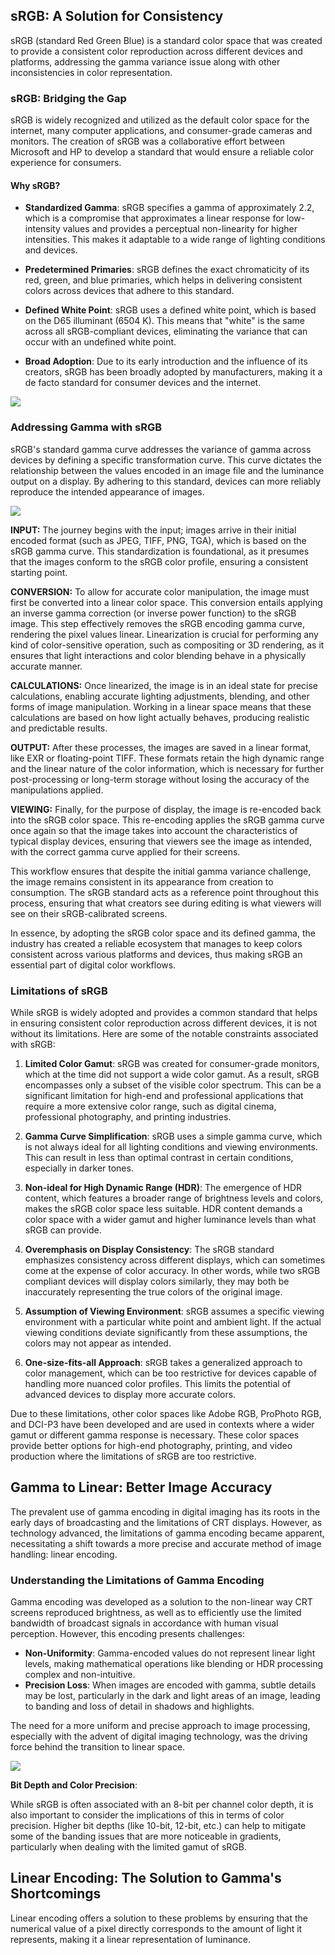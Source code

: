 ## sRGB: A Solution for Consistency

sRGB (standard Red Green Blue) is a standard color space that was created to provide a consistent color reproduction across different devices and platforms, addressing the gamma variance issue along with other inconsistencies in color representation.

### sRGB: Bridging the Gap

sRGB is widely recognized and utilized as the default color space for the internet, many computer applications, and consumer-grade cameras and monitors. The creation of sRGB was a collaborative effort between Microsoft and HP to develop a standard that would ensure a reliable color experience for consumers.

#### Why sRGB?

- **Standardized Gamma**: sRGB specifies a gamma of approximately 2.2, which is a compromise that approximates a linear response for low-intensity values and provides a perceptual non-linearity for higher intensities. This makes it adaptable to a wide range of lighting conditions and devices.

- **Predetermined Primaries**: sRGB defines the exact chromaticity of its red, green, and blue primaries, which helps in delivering consistent colors across devices that adhere to this standard.

- **Defined White Point**: sRGB uses a defined white point, which is based on the D65 illuminant (6504 K). This means that "white" is the same across all sRGB-compliant devices, eliminating the variance that can occur with an undefined white point.

- **Broad Adoption**: Due to its early introduction and the influence of its creators, sRGB has been broadly adopted by manufacturers, making it a de facto standard for consumer devices and the internet.

![](./_img/sRGB_Chart.png)

### Addressing Gamma with sRGB

sRGB's standard gamma curve addresses the variance of gamma across devices by defining a specific transformation curve. This curve dictates the relationship between the values encoded in an image file and the luminance output on a display. By adhering to this standard, devices can more reliably reproduce the intended appearance of images.

![](./_img/Gamma_Workflow.png)

**INPUT:** The journey begins with the input; images arrive in their initial encoded format (such as JPEG, TIFF, PNG, TGA), which is based on the sRGB gamma curve. This standardization is foundational, as it presumes that the images conform to the sRGB color profile, ensuring a consistent starting point.

**CONVERSION:** To allow for accurate color manipulation, the image must first be converted into a linear color space. This conversion entails applying an inverse gamma correction (or inverse power function) to the sRGB image. This step effectively removes the sRGB encoding gamma curve, rendering the pixel values linear. Linearization is crucial for performing any kind of color-sensitive operation, such as compositing or 3D rendering, as it ensures that light interactions and color blending behave in a physically accurate manner.

**CALCULATIONS:** Once linearized, the image is in an ideal state for precise calculations, enabling accurate lighting adjustments, blending, and other forms of image manipulation. Working in a linear space means that these calculations are based on how light actually behaves, producing realistic and predictable results.

**OUTPUT:** After these processes, the images are saved in a linear format, like EXR or floating-point TIFF. These formats retain the high dynamic range and the linear nature of the color information, which is necessary for further post-processing or long-term storage without losing the accuracy of the manipulations applied.

**VIEWING:** Finally, for the purpose of display, the image is re-encoded back into the sRGB color space. This re-encoding applies the sRGB gamma curve once again so that the image takes into account the characteristics of typical display devices, ensuring that viewers see the image as intended, with the correct gamma curve applied for their screens.

This workflow ensures that despite the initial gamma variance challenge, the image remains consistent in its appearance from creation to consumption. The sRGB standard acts as a reference point throughout this process, ensuring that what creators see during editing is what viewers will see on their sRGB-calibrated screens.

In essence, by adopting the sRGB color space and its defined gamma, the industry has created a reliable ecosystem that manages to keep colors consistent across various platforms and devices, thus making sRGB an essential part of digital color workflows.
### Limitations of sRGB

While sRGB is widely adopted and provides a common standard that helps in ensuring consistent color reproduction across different devices, it is not without its limitations. Here are some of the notable constraints associated with sRGB:

1. **Limited Color Gamut**: sRGB was created for consumer-grade monitors, which at the time did not support a wide color gamut. As a result, sRGB encompasses only a subset of the visible color spectrum. This can be a significant limitation for high-end and professional applications that require a more extensive color range, such as digital cinema, professional photography, and printing industries.

2. **Gamma Curve Simplification**: sRGB uses a simple gamma curve, which is not always ideal for all lighting conditions and viewing environments. This can result in less than optimal contrast in certain conditions, especially in darker tones.

3. **Non-ideal for High Dynamic Range (HDR)**: The emergence of HDR content, which features a broader range of brightness levels and colors, makes the sRGB color space less suitable. HDR content demands a color space with a wider gamut and higher luminance levels than what sRGB can provide.

4. **Overemphasis on Display Consistency**: The sRGB standard emphasizes consistency across different displays, which can sometimes come at the expense of color accuracy. In other words, while two sRGB compliant devices will display colors similarly, they may both be inaccurately representing the true colors of the original image.

5. **Assumption of Viewing Environment**: sRGB assumes a specific viewing environment with a particular white point and ambient light. If the actual viewing conditions deviate significantly from these assumptions, the colors may not appear as intended.

6. **One-size-fits-all Approach**: sRGB takes a generalized approach to color management, which can be too restrictive for devices capable of handling more nuanced color profiles. This limits the potential of advanced devices to display more accurate colors.

Due to these limitations, other color spaces like Adobe RGB, ProPhoto RGB, and DCI-P3 have been developed and are used in contexts where a wider gamut or different gamma response is necessary. These color spaces provide better options for high-end photography, printing, and video production where the limitations of sRGB are too restrictive.

## Gamma to Linear: Better Image Accuracy

The prevalent use of gamma encoding in digital imaging has its roots in the early days of broadcasting and the limitations of CRT displays. However, as technology advanced, the limitations of gamma encoding became apparent, necessitating a shift towards a more precise and accurate method of image handling: linear encoding.

### Understanding the Limitations of Gamma Encoding

Gamma encoding was developed as a solution to the non-linear way CRT screens reproduced brightness, as well as to efficiently use the limited bandwidth of broadcast signals in accordance with human visual perception. However, this encoding presents challenges:

- **Non-Uniformity**: Gamma-encoded values do not represent linear light levels, making mathematical operations like blending or HDR processing complex and non-intuitive.
- **Precision Loss**: When images are encoded with gamma, subtle details may be lost, particularly in the dark and light areas of an image, leading to banding and loss of detail in shadows and highlights.

The need for a more uniform and precise approach to image processing, especially with the advent of digital imaging technology, was the driving force behind the transition to linear space.

![](./_img/Gamma_vs_Linear.png)

**Bit Depth and Color Precision**: 

While sRGB is often associated with an 8-bit per channel color depth, it is also important to consider the implications of this in terms of color precision. Higher bit depths (like 10-bit, 12-bit, etc.) can help to mitigate some of the banding issues that are more noticeable in gradients, particularly when dealing with the limited gamut of sRGB.
## Linear Encoding: The Solution to Gamma's Shortcomings

Linear encoding offers a solution to these problems by ensuring that the numerical value of a pixel directly corresponds to the amount of light it represents, making it a linear representation of luminance.